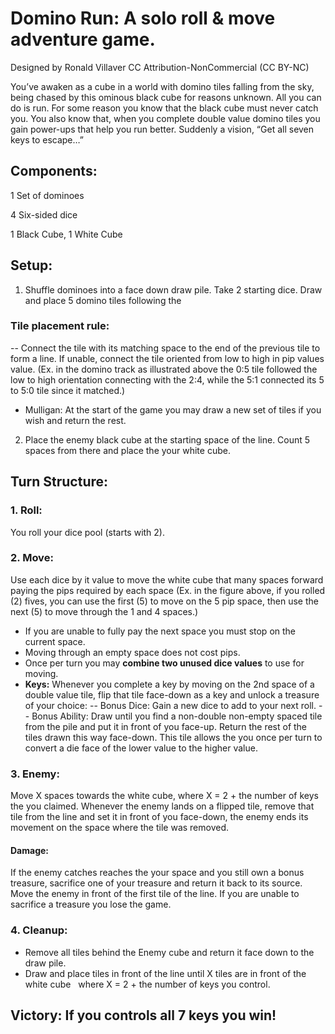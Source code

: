 # Domino Run: A solo roll & move adventure game. 
Designed by Ronald Villaver CC Attribution-NonCommercial (CC BY-NC)

You’ve awaken as a cube in a world with domino tiles falling from the sky, being chased by this ominous black cube for reasons unknown. All you can do is run. For some reason you know that the black cube must never catch you. You also know that, when you complete double value domino tiles you gain power-ups that help you run better.
Suddenly a vision, “Get all seven keys to escape…”

## Components:

1 Set of dominoes

4 Six-sided dice

1 Black Cube, 1 White Cube

## Setup:

1. Shuffle dominoes into a face down draw pile. Take 2 starting dice. Draw and place 5 domino tiles following the 
### Tile placement rule:
-- Connect the tile with its matching space to the end of the previous tile to form a line. If unable, connect the tile oriented from low to high in pip values value. (Ex. in the domino track as illustrated above the 0:5 tile followed the low to high orientation connecting with the 2:4, while the 5:1 connected its 5 to 5:0 tile since it matched.)
- Mulligan: At the start of the game you may draw a new set of tiles if you wish and return the rest.

2. Place the enemy black cube at the starting space of the line. Count 5 spaces from there and place the your white cube.

## Turn Structure:

### 1. Roll: 
You roll your dice pool (starts with 2).
### 2. Move: 
Use each dice by it value to move the white cube that many spaces forward paying the pips required by each space (Ex. in the figure above, if you rolled (2) fives, you can use the first (5) to move on the 5 pip space, then use the next (5) to move through the 1 and 4 spaces.)
- If you are unable to fully pay the next space you must stop on the current space.
- Moving through an empty space does not cost pips.
- Once per turn you may __combine two unused dice values__ to use for moving.
- __Keys:__ Whenever you complete a key by moving on the 2nd space of a double value tile, flip that tile face-down as a key and unlock a treasure of your choice:
-- Bonus Dice: Gain a new dice to add to your next roll.
-- Bonus Ability: Draw until you find a non-double non-empty spaced tile from the pile and put it in front of you face-up. Return the rest of the tiles drawn this way face-down. This tile allows the you once per turn to convert a die face of the lower value to the higher value.
### 3. Enemy: 
Move X spaces towards the white cube, where X = 2 + the number of keys the you claimed. Whenever the enemy lands on a flipped tile, remove that tile from the line and set it in front of you face-down, the enemy ends its movement on the space where the tile was removed.

#### Damage: 
If the enemy catches reaches the your space and you still own a bonus treasure,
sacrifice one of your treasure and return it back to its source. Move the enemy in front of the first tile of the line. If you are unable to sacrifice a treasure you lose the game.

### 4. Cleanup: 
- Remove all tiles behind the Enemy cube and return it face down to the draw pile. 
- Draw and place tiles in front of the line until X tiles are in front of the white cube  		where X = 2 + the number of keys you control.

## Victory: If you controls all 7 keys you win!
